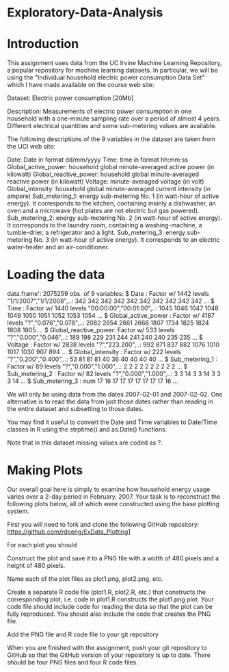 # Exploratory-Data-Analysis
# Introduction

This assignment uses data from the UC Irvine Machine Learning Repository, a popular repository for machine learning datasets. In particular, we will be using the "Individual household electric power consumption Data Set" which I have made available on the course web site:

Dataset: Electric power consumption [20Mb]

Description: Measurements of electric power consumption in one household with a one-minute sampling rate over a period of almost 4 years. Different electrical quantities and some sub-metering values are available.

The following descriptions of the 9 variables in the dataset are taken from the UCI web site:

Date: Date in format dd/mm/yyyy
Time: time in format hh:mm:ss
Global_active_power: household global minute-averaged active power (in kilowatt)
Global_reactive_power: household global minute-averaged reactive power (in kilowatt)
Voltage: minute-averaged voltage (in volt)
Global_intensity: household global minute-averaged current intensity (in ampere)
Sub_metering_1: energy sub-metering No. 1 (in watt-hour of active energy). It corresponds to the kitchen, containing mainly a dishwasher, an oven and a microwave (hot plates are not electric but gas powered).
Sub_metering_2: energy sub-metering No. 2 (in watt-hour of active energy). It corresponds to the laundry room, containing a washing-machine, a tumble-drier, a refrigerator and a light.
Sub_metering_3: energy sub-metering No. 3 (in watt-hour of active energy). It corresponds to an electric water-heater and an air-conditioner.
# Loading the data

data.frame':	2075259 obs. of  9 variables:
 $ Date                 : Factor w/ 1442 levels "1/1/2007","1/1/2008",..: 342 342 342 342 342 342 342 342 342 342 ...
 $ Time                 : Factor w/ 1440 levels "00:00:00","00:01:00",..: 1045 1046 1047 1048 1049 1050 1051 1052 1053 1054 ...
 $ Global_active_power  : Factor w/ 4187 levels "?","0.076","0.078",..: 2082 2654 2661 2668 1807 1734 1825 1824 1808 1805 ...
 $ Global_reactive_power: Factor w/ 533 levels "?","0.000","0.046",..: 189 198 229 231 244 241 240 240 235 235 ...
 $ Voltage              : Factor w/ 2838 levels "?","223.200",..: 992 871 837 882 1076 1010 1017 1030 907 894 ...
 $ Global_intensity     : Factor w/ 222 levels "?","0.200","0.400",..: 53 81 81 81 40 36 40 40 40 40 ...
 $ Sub_metering_1       : Factor w/ 89 levels "?","0.000","1.000",..: 2 2 2 2 2 2 2 2 2 2 ...
 $ Sub_metering_2       : Factor w/ 82 levels "?","0.000","1.000",..: 3 3 14 3 3 14 3 3 3 14 ...
 $ Sub_metering_3       : num  17 16 17 17 17 17 17 17 17 16 ...


We will only be using data from the dates 2007-02-01 and 2007-02-02. One alternative is to read the data from just those dates rather than reading in the entire dataset and subsetting to those dates.

You may find it useful to convert the Date and Time variables to Date/Time classes in R using the strptime() and as.Date() functions.

Note that in this dataset missing values are coded as ?.

# Making Plots

Our overall goal here is simply to examine how household energy usage varies over a 2-day period in February, 2007. Your task is to reconstruct the following plots below, all of which were constructed using the base plotting system.

First you will need to fork and clone the following GitHub repository: https://github.com/rdpeng/ExData_Plotting1

For each plot you should

Construct the plot and save it to a PNG file with a width of 480 pixels and a height of 480 pixels.

Name each of the plot files as plot1.png, plot2.png, etc.

Create a separate R code file (plot1.R, plot2.R, etc.) that constructs the corresponding plot, i.e. code in plot1.R constructs the plot1.png plot. Your code file should include code for reading the data so that the plot can be fully reproduced. You should also include the code that creates the PNG file.

Add the PNG file and R code file to your git repository

When you are finished with the assignment, push your git repository to GitHub so that the GitHub version of your repository is up to date. There should be four PNG files and four R code files.
